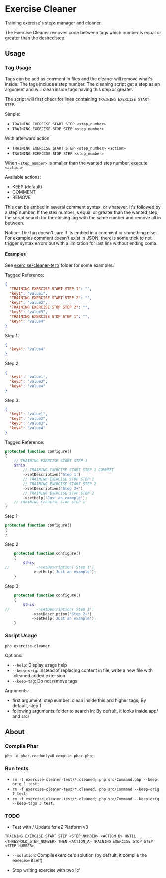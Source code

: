 Exercise Cleaner
================

Training exercise's steps manager and cleaner.

The Exercise Cleaner removes code between tags which number is equal or greater than the desired step.

Usage
-----

### Tag Usage

Tags can be add as comment in files and the cleaner will remove what's inside.
The tags include a step number. The cleaning script get a step as an argument and will clean inside tags having this step or greater.

The script will first check for lines containing `TRAINING EXERCISE START STEP`.

Simple:
- `TRAINING EXERCISE START STEP <step_number>`
- `TRAINING EXERCISE STOP STEP <step_number>`

With afterward action:
- `TRAINING EXERCISE START STEP <step_number> <action>`
- `TRAINING EXERCISE STOP STEP <step_number>`

When `<step_number>` is smaller than the wanted step number, execute `<action>`

Available actions:
* KEEP (default)
* COMMENT
* REMOVE

This can be embed in several comment syntax, or whatever. It's followed by a step number. If the step number is equal or greater than the wanted step, the script search for the closing tag with the same number and remove all in between.

Notice: The tag doesn't care if its embed in a comment or something else. For examples comment doesn't exist in JSON, there is some trick to not trigger syntax errors but with a limitation for last line without ending coma.

#### Examples

See [exercise-cleaner-test/](exercise-cleaner-test) folder for some examples.

Tagged Reference:
```json
{
  "TRAINING EXERCISE START STEP 1": "",
  "key1": "value1",
  "TRAINING EXERCISE START STEP 2": "",
  "key2": "value2",
  "TRAINING EXERCISE STOP STEP 2": "",
  "key3": "value3",
  "TRAINING EXERCISE STOP STEP 1": "",
  "key4": "value4"
}
```

Step 1:
```json
{
  "key4": "value4"
}
```

Step 2:
```json
{
  "key1": "value1",
  "key3": "value3",
  "key4": "value4"
}
```

Step 3:
```json
{
  "key1": "value1",
  "key2": "value2",
  "key3": "value3",
  "key4": "value4"
}
```

Tagged Reference:
```php
protected function configure()
{
    // TRAINING EXERCISE START STEP 1
    $this
        // TRAINING EXERCISE START STEP 1 COMMENT
        ->setDescription('Step 1')
        // TRAINING EXERCISE STOP STEP 1
        // TRAINING EXERCISE START STEP 2
        ->setDescription('Step 2+')
        // TRAINING EXERCISE STOP STEP 2
        ->setHelp('Just an example');
    // TRAINING EXERCISE STOP STEP 1
}
```

Step 1:
```php
protected function configure()
{
}
```

Step 2:
```php
    protected function configure()
    {
        $this
//            ->setDescription('Step 1')
            ->setHelp('Just an example');
    }
```

Step 3:
```php
    protected function configure()
    {
        $this
//            ->setDescription('Step 1')
            ->setDescription('Step 2+')
            ->setHelp('Just an example');
    }
```

### Script Usage

`php exercise-cleaner`

Options:
* `--help`: Display usage help
* `--keep-orig`: Instead of replacing content in file, write a new file with .cleaned added extension.
* `--keep-tag`: Do not remove tags

Arguments:
* first argument: step number: clean inside this and higher tags; By default, step 1
* following arguments: folder to search in; By default, it looks inside app/ and src/

About
-----

### Compile Phar

`php -d phar.readonly=0 compile-phar.php;`

### Run tests
* `rm -f exercise-cleaner-test/*.cleaned; php src/Command.php --keep-orig 1 test;`
* `rm -f exercise-cleaner-test/*.cleaned; php src/Command --keep-orig 2 test;`
* `rm -f exercise-cleaner-test/*.cleaned; php src/Command --keep-orig --keep-tags 3 test;`

### TODO
* Test with / Update for eZ Platform v3

`TRAINING EXERCISE START STEP <STEP NUMBER> <ACTION_B> UNTIL <THRESHOLD_STEP_NUMBER> THEN <ACTION_A>`
`TRAINING EXERCISE STOP STEP <STEP NUMBER>`

* `--solution`: Compile exercice's solution (by default, it compile the exercise itself)

* Stop writing exercise with two 'c'